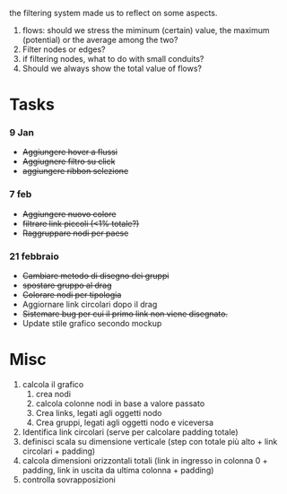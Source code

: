 the filtering system made us to reflect on some aspects.

1. flows: should we stress the miminum (certain) value, the maximum (potential) or the average among the two?
2. Filter nodes or edges?
3. if filtering nodes, what to do with small conduits?
4. Should we always show the total value of flows?

# Tasks

### 9 Jan

* ~~Aggiungere hover a flussi~~
* ~~Aggiugnere filtro su click~~
* ~~aggiungere ribbon selezione~~

### 7 feb

* ~~Aggiungere nuovo colore~~
* ~~filtrare link piccoli (<1% totale?)~~
* ~~Raggruppare nodi per paese~~

### 21 febbraio
* ~~Cambiare metodo di disegno dei gruppi~~
* ~~spostare gruppo al drag~~
* ~~Colorare nodi per tipologia~~
* Aggiornare link circolari dopo il drag
* ~~Sistemare bug per cui il primo link non viene disegnato.~~
* Update stile grafico secondo mockup

# Misc

1. calcola il grafico
   1. crea nodi
   2. calcola colonne nodi in base a valore passato
   3. Crea links, legati agli oggetti nodo
   4. Crea gruppi, legati agli oggetti nodo e viceversa
2. Identifica link circolari (serve per calcolare padding totale)
3. definisci scala su dimensione verticale (step con totale più alto + link circolari + padding)
4. calcola dimensioni orizzontali totali (link in ingresso in colonna 0 + padding, link in uscita da ultima colonna + padding)
5. controlla sovrapposizioni
